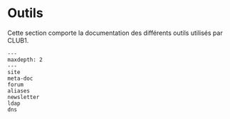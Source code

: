 Outils
======

Cette section comporte la documentation des différents outils utilisés par CLUB1.

```{toctree}
---
maxdepth: 2
---
site
meta-doc
forum
aliases
newsletter
ldap
dns
```
